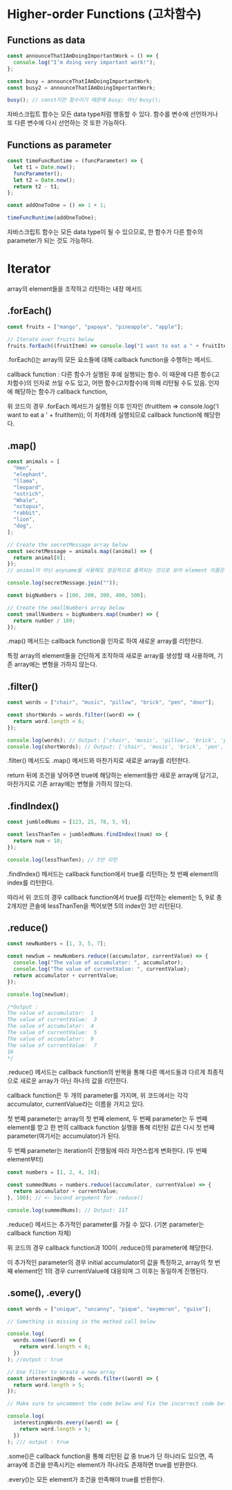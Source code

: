 # Higher-order Functions (고차함수)

## Functions as data

```javascript
const announceThatIAmDoingImportantWork = () => {
  console.log("I’m doing very important work!");
};

const busy = announceThatIAmDoingImportantWork;
const busy2 = announceThatIAmDoingImportantWork;

busy(); // const지만 함수이기 때문에 busy; 아닌 busy();
```

자바스크립트 함수는 모든 data type처럼 행동할 수 있다. 함수를 변수에 선언하거나 또 다른 변수에 다시 선언하는 것 또한 가능하다.

## Functions as parameter

```javascript
const timeFuncRuntime = (funcParameter) => {
  let t1 = Date.now();
  funcParameter();
  let t2 = Date.now();
  return t2 - t1;
};

const addOneToOne = () => 1 + 1;

timeFuncRuntime(addOneToOne);
```

자바스크립트 함수는 모든 data type이 될 수 있으므로, 한 함수가 다른 함수의 parameter가 되는 것도 가능하다.

# Iterator

array의 element들을 조작하고 리턴하는 내장 메서드

## .forEach()

```js
const fruits = ["mango", "papaya", "pineapple", "apple"];

// Iterate over fruits below
fruits.forEach((fruitItem) => console.log("I want to eat a " + fruitItem));
```

.forEach()는 array의 모든 요소들에 대해 callback function을 수행하는 메서드.

callback function : 다른 함수가 실행된 후에 실행되는 함수. 이 때문에 다른 함수(고차함수)의 인자로 쓰일 수도 있고, 어떤 함수(고차함수)에 의해 리턴될 수도 있음.
인자에 해당하는 함수가 callback function,

위 코드의 경우 .forEach 메서드가 실행된 이후 인자인 (fruitItem => console.log('I want to eat a ' + fruitItem)); 이 차례차례 실행되므로 callback function에 해당한다.

## .map()

```js
const animals = [
  "Hen",
  "elephant",
  "llama",
  "leopard",
  "ostrich",
  "Whale",
  "octopus",
  "rabbit",
  "lion",
  "dog",
];

// Create the secretMessage array below
const secretMessage = animals.map((animal) => {
  return animal[0];
});
// animal이 아닌 anyname을 사용해도 정상적으로 출력되는 것으로 보아 element 이름은 자유롭게 설정 가능

console.log(secretMessage.join(""));

const bigNumbers = [100, 200, 300, 400, 500];

// Create the smallNumbers array below
const smallNumbers = bigNumbers.map((number) => {
  return number / 100;
});
```

.map() 메서드는 callback function을 인자로 하여 새로운 array를 리턴한다.

특정 array의 element들을 간단하게 조작하여 새로운 array를 생성할 때 사용하며, 기존 array에는 변형을 가하지 않는다.

## .filter()

```js
const words = ["chair", "music", "pillow", "brick", "pen", "door"];

const shortWords = words.filter((word) => {
  return word.length < 6;
});

console.log(words); // Output: ['chair', 'music', 'pillow', 'brick', 'pen', 'door'];
console.log(shortWords); // Output: ['chair', 'music', 'brick', 'pen', 'door']
```

.filter() 메서드도 .map() 메서드와 마찬가지로 새로운 array를 리턴한다.

return 뒤에 조건을 넣어주면 true에 해당하는 element들만 새로운 array에 담기고, 마찬가지로 기존 array에는 변형을 가하지 않는다.

## .findIndex()

```js
const jumbledNums = [123, 25, 78, 5, 9];

const lessThanTen = jumbledNums.findIndex((num) => {
  return num < 10;
});

console.log(lessThanTen); // 3만 리턴
```

.findIndex() 메서드는 callback function에서 true를 리턴하는 첫 번째 element의 index를 리턴한다.

따라서 위 코드의 경우 callback function에서 true를 리턴하는 element는 5, 9로 총 2개지만 콘솔에 lessThanTen을 찍어보면 5의 index인 3만 리턴된다.

## .reduce()

```js
const newNumbers = [1, 3, 5, 7];

const newSum = newNumbers.reduce((accumulator, currentValue) => {
  console.log("The value of accumulator: ", accumulator);
  console.log("The value of currentValue: ", currentValue);
  return accumulator + currentValue;
});

console.log(newSum);

/*Output : 
The value of accumulator:  1
The value of currentValue:  3
The value of accumulator:  4
The value of currentValue:  5
The value of accumulator:  9
The value of currentValue:  7
16
*/
```

.reduce() 메서드는 callback function의 반복을 통해 다른 메서드들과 다르게 최종적으로 새로운 array가 아닌 하나의 값을 리턴한다.

callback function은 두 개의 parameter를 가지며, 위 코드에서는 각각 accumulator, currentValue라는 이름을 가지고 있다.

첫 번째 parameter는 array의 첫 번째 element, 두 번째 parameter는 두 번째 element를 받고 한 번의 callback function 실행을 통해 리턴된 값은 다시 첫 번째 parameter(여기서는 accumulator)가 된다.

두 번째 parameter는 iteration이 진행됨에 따라 자연스럽게 변화한다. (두 번째 element부터)

```js
const numbers = [1, 2, 4, 10];

const summedNums = numbers.reduce((accumulator, currentValue) => {
  return accumulator + currentValue;
}, 100); // <- Second argument for .reduce()

console.log(summedNums); // Output: 117
```

.reduce() 메서드는 추가적인 parameter를 가질 수 있다. (기본 parameter는 callback function 자체)

위 코드의 경우 callback function과 100이 .reduce()의 parameter에 해당한다.

이 추가적인 parameter의 경우 initial accumulator의 값을 특정하고, array의 첫 번째 element인 1의 경우 currentValue에 대응되며 그 이후는 동일하게 진행된다.

## .some(), .every()

```js
const words = ["unique", "uncanny", "pique", "oxymoron", "guise"];

// Something is missing in the method call below

console.log(
  words.some((word) => {
    return word.length < 6;
  })
); //output : true

// Use filter to create a new array
const interestingWords = words.filter((word) => {
  return word.length > 5;
});

// Make sure to uncomment the code below and fix the incorrect code before running it

console.log(
  interestingWords.every((word) => {
    return word.length > 5;
  })
); /// output : true
```

.some()은 callback function을 통해 리턴된 값 중 true가 단 하나라도 있으면, 즉 array에 조건을 만족시키는 element가 하나라도 존재하면 true를 반환한다.

.every()는 모든 element가 조건을 만족해야 true를 반환한다.
